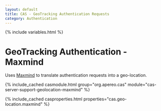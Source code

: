 ```yaml
---
layout: default
title: CAS - GeoTracking Authentication Requests
category: Authentication
---
```

{% include variables.html %}


# GeoTracking Authentication - Maxmind

Uses [Maxmind](https://www.maxmind.com/en/home) to translate authentication requests into a geo-location.

{% include_cached casmodule.html group="org.apereo.cas" module="cas-server-support-geolocation-maxmind" %}

{% include_cached casproperties.html properties="cas.geo-location.maxmind" %}
